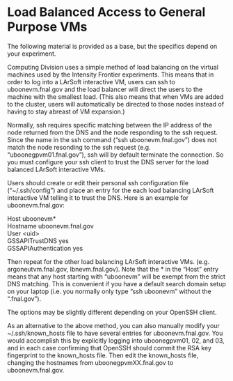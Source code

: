 Load Balanced Access to General Purpose VMs
============================================================================================

The following material is provided as a base, but the specifics depend on your experiment.

Computing Division uses a simple method of load balancing on the virtual machines used by the Intensity Frontier experiments. This means that in order to log into a LArSoft interactive VM, users can ssh to uboonevm.fnal.gov and the load balancer will direct the users to the machine with the smallest load. (This also means that when VMs are added to the cluster, users will automatically be directed to those nodes instead of having to stay abreast of VM expansion.)

Normally, ssh requires specific matching between the IP address of the node returned from the DNS and the node responding to the ssh request. Since the name in the ssh command (“ssh uboonevm.fnal.gov”) does not match the node resonding to the ssh request (e.g. “uboonegpvm01.fnal.gov”), ssh will by default terminate the connection. So you must configure your ssh client to trust the DNS server for the load balanced LArSoft interactive VMs.

Users should create or edit their personal ssh configuration file (“\~/.ssh/config”) and place an entry for the each load balancing LArSoft interactive VM telling it to trust the DNS. Here is an example for uboonevm.fnal.gov:

Host uboonevm\*\
Hostname uboonevm.fnal.gov\
User \<uid\>\
GSSAPITrustDNS yes\
GSSAPIAuthentication yes

Then repeat for the other load balancing LArSoft interactive VMs. (e.g. argoneutvm.fnal.gov, lbnevm.fnal.gov). Note that the \* in the “Host” entry means that any host starting with “uboonevm” will be exempt from the strict DNS matching. This is convenient if you have a default search domain setup on your laptop (i.e. you normally only type “ssh uboonevm” without the “.fnal.gov”).

The options may be slightly different depending on your OpenSSH client.

As an alternative to the above method, you can also manually modify your \~/.ssh/known\_hosts file to have several entries for uboonevm.fnal.gov. You would accomplish this by explicitly logging into uboonegpvm01, 02, and 03, and in each case confirming that OpenSSH should commit the RSA key fingerprint to the known\_hosts file. Then edit the known\_hosts file, changing the hostnames from uboonegpvmXX.fnal.gov to uboonevm.fnal.gov.
